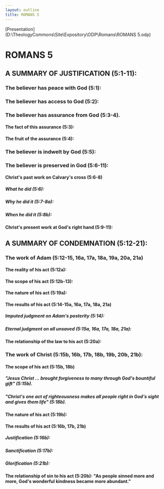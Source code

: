 ```yaml
---
layout: outline
title: ROMANS 5
---
```

[Presentation](D:\TheologyCommons\Site\Expository\ODP\Romans\ROMANS 5.odp)
# ROMANS 5
## A SUMMARY OF JUSTIFICATION (5:1-11): 
###  The believer has peace with God (5:1): 
###  The believer has access to God (5:2): 
###  The believer has assurance from God (5:3-4). 
####  The fact of this assurance (5:3): 
####  The fruit of the assurance (5:4): 
###  The believer is indwelt by God (5:5): 
###  The believer is preserved in God (5:6-11): 
####  Christ\'s past work on Calvary\'s cross (5:6-8) 
#####  What he did (5:6): 
#####  Why he did it (5:7-8a): 
#####  When he did it (5:8b): 
####  Christ\'s present work at God\'s right hand (5:9-11): 
## A SUMMARY OF CONDEMNATION (5:12-21): 
###  The work of Adam (5:12-15, 16a, 17a, 18a, 19a, 20a, 21a) 
####  The reality of his act (5:12a): 
####  The scope of his act (5:12b-13): 
####  The nature of his act (5:19a): 
####  The results of his act (5:14-15a, 16a, 17a, 18a, 21a) 
#####  Imputed judgment on Adam\'s posterity (5:14): 
#####  Eternal judgment on all unsaved (5:15a, 16a, 17a, 18a, 21a): 
####  The relationship of the law to his act (5:20a): 
###  The work of Christ (5:15b, 16b, 17b, 18b, 19b, 20b, 21b): 
####  The scope of his act (5:15b, 18b) 
#####  \"Jesus Christ \... brought forgiveness to many through God\'s bountiful gift\" (5:15b). 
#####  \"Christ\'s one act of righteousness makes all people right in God\'s sight and gives them life\" (5:18b). 
####  The nature of his act (5:19b): 
####  The results of his act (5:16b, 17b, 21b) 
#####  Justification (5:16b): 
#####  Sanctification (5:17b): 
#####  Glorification (5:21b): 
####  The relationship of sin to his act (5:20b): \"As people sinned more and more, God\'s wonderful kindness became more abundant.\" 
